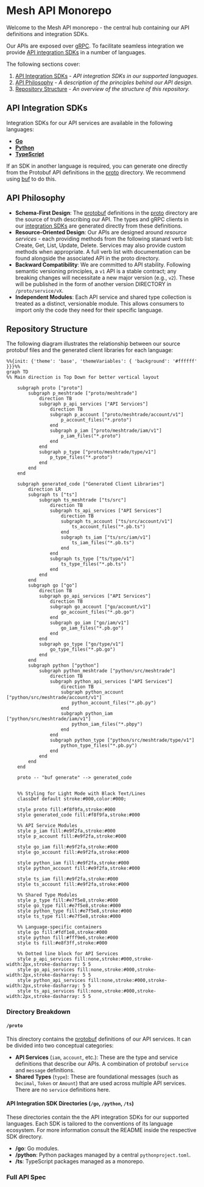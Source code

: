 # Mesh API Monorepo

Welcome to the Mesh API monorepo - the central hub containing our API definitions and integration SDKs.

Our APIs are exposed over [gRPC](https://grpc.io/). To facilitate seamless integration we provide [API integration SDKs](#api-integration-sdks) in a number of languages.

The following sections cover:
1.  [API Integration SDKs](#api-integration-sdks) - *API integration SDKs in our supported languages.*
2.  [API Philosophy](#api-philosophy) - *A description of the principles behind our API design.*
3.  [Repository Structure](#repository-structure) - *An overview of the structure of  this repository.*

## API Integration SDKs
Integration SDKs for our API services are available in the following languages:

* **[Go](./go/README.md)**
* **[Python](./python/README.md)**
* **[TypeScript](./ts/README.md)**

If an SDK in another language is required, you can generate one directly from the Protobuf API definitions in the [proto](./proto) directory. We recommend using [buf](https://github.com/bufbuild/buf) to do this.

## API Philosophy
* **Schema-First Design**: The [protobuf](https://github.com/protocolbuffers/protobuf) definitions in the [proto](./proto) directory are the source of truth describing our API. The types and gRPC clients in our [integration SDKs](#client-libraries-for-api-access) are generated directly from these definitions.
* **Resource-Oriented Design**: Our APIs are designed around _resource services_ - each providing methods from the following stanard verb list: Create, Get, List, Update, Delete. Services may also provide custom methods when appropriate. A full verb list with documentation can be found alongside the associated API in the proto directory.
* **Backward Compatibility**: We are committed to API stability. Following semantic versioning principles, a `v1` API is a stable contract; any breaking changes will necessitate a new major version (e.g., `v2`). These will be published in the form of another version DIRECTORY in `/proto/service/vX`.
* **Independent Modules**: Each API service and shared type collection is treated as a distinct, versionable module. This allows consumers to import only the code they need for their specific language.

## Repository Structure

The following diagram illustrates the relationship between our source protobuf files and the generated client libraries for each language:

```mermaid
%%{init: {'theme': 'base', 'themeVariables': { 'background': '#ffffff' }}}%%
graph TD
%% Main direction is Top Down for better vertical layout

    subgraph proto ["proto"]
        subgraph p_meshtrade ["proto/meshtrade"]
            direction TB
            subgraph p_api_services ["API Services"]
                direction TB
                subgraph p_account ["proto/meshtrade/account/v1"]
                    p_account_files("*.proto")
                end
                subgraph p_iam ["proto/meshtrade/iam/v1"]
                    p_iam_files("*.proto")
                end
            end
            subgraph p_type ["proto/meshtrade/type/v1"]
                p_type_files("*.proto")
            end
        end
    end

    subgraph generated_code ["Generated Client Libraries"]
        direction LR
        subgraph ts ["ts"]
            subgraph ts_meshtrade ["ts/src"]
                direction TB
                subgraph ts_api_services ["API Services"]
                    direction TB
                    subgraph ts_account ["ts/src/account/v1"]
                        ts_account_files("*.pb.ts")
                    end
                    subgraph ts_iam ["ts/src/iam/v1"]
                        ts_iam_files("*.pb.ts")
                    end
                end
                subgraph ts_type ["ts/type/v1"]
                    ts_type_files("*.pb.ts")
                end
            end
        end
        subgraph go ["go"]
            direction TB
            subgraph go_api_services ["API Services"]
                direction TB
                subgraph go_account ["go/account/v1"]
                    go_account_files("*.pb.go")
                end
                subgraph go_iam ["go/iam/v1"]
                    go_iam_files("*.pb.go")
                end
            end
            subgraph go_type ["go/type/v1"]
                go_type_files("*.pb.go")
            end
        end
        subgraph python ["python"]
            subgraph python_meshtrade ["python/src/meshtrade"]
                direction TB
                subgraph python_api_services ["API Services"]
                    direction TB
                    subgraph python_account ["python/src/meshtrade/account/v1"]
                        python_account_files("*.pb.py")
                    end
                    subgraph python_iam ["python/src/meshtrade/iam/v1"]
                        python_iam_files("*.pbpy")
                    end
                end
                subgraph python_type ["python/src/meshtrade/type/v1"]
                    python_type_files("*.pb.py")
                end
            end
        end
    end

    proto -- "buf generate" --> generated_code


    %% Styling for Light Mode with Black Text/Lines
    classDef default stroke:#000,color:#000;
    
    style proto fill:#f8f9fa,stroke:#000
    style generated_code fill:#f8f9fa,stroke:#000

    %% API Service Modules
    style p_iam fill:#e9f2fa,stroke:#000
    style p_account fill:#e9f2fa,stroke:#000

    style go_iam fill:#e9f2fa,stroke:#000
    style go_account fill:#e9f2fa,stroke:#000

    style python_iam fill:#e9f2fa,stroke:#000
    style python_account fill:#e9f2fa,stroke:#000

    style ts_iam fill:#e9f2fa,stroke:#000
    style ts_account fill:#e9f2fa,stroke:#000

    %% Shared Type Modules
    style p_type fill:#e7f5e8,stroke:#000
    style go_type fill:#e7f5e8,stroke:#000
    style python_type fill:#e7f5e8,stroke:#000
    style ts_type fill:#e7f5e8,stroke:#000

    %% Language-specific containers
    style go fill:#fdf1e8,stroke:#000
    style python fill:#fff9e6,stroke:#000
    style ts fill:#e8f3ff,stroke:#000

    %% Dotted line block for API Services
    style p_api_services fill:none,stroke:#000,stroke-width:2px,stroke-dasharray: 5 5
    style go_api_services fill:none,stroke:#000,stroke-width:2px,stroke-dasharray: 5 5
    style python_api_services fill:none,stroke:#000,stroke-width:2px,stroke-dasharray: 5 5
    style ts_api_services fill:none,stroke:#000,stroke-width:2px,stroke-dasharray: 5 5
```

### Directory Breakdown

#### `/proto`

This directory contains the [protobuf](https://github.com/protocolbuffers/protobuf) definitions of our API services. It can be divided into two conceptual categories:

* **API Services** (`iam`, `account`, etc.): These are the type and service definitions that describe our APIs. A combination of protobuf `service` and `message` definitions.
* **Shared Types** (`type`): These are foundational messages (such as `Decimal`, `Token` or `Amount`) that are used across multiple API services. There are no `service` definitions here.

#### API Integration SDK Directories (`/go`, `/python`, `/ts`)

These directories contain the the API integration SDKs for our supported languages. Each SDK is tailored to the conventions of its language ecosystem. For more information consult the README inside the respective SDK directory.

* **/go**: Go modules.
* **/python**: Python packages managed by a central `pythonproject.toml`.
* **/ts**: TypeScript packages managed as a monorepo.

### Full API Spec